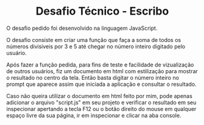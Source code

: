 <h1 align="center"> Desafio Técnico - Escribo </h1>

<p aling="center">
O desafio pedido foi desenvolvido na linguagem JavaScript.
</p>

<p aling="center">
O desafio consiste em criar uma função que faça a soma de todos os números divisiveis por 3 e 5 até chegar no número inteiro digitado pelo usuário.
</p>

<p aling="center">
Após fazer a função pedida, para fins de teste e facilidade de vizualização de outros usuários, fiz um documento em html com estilização para mostrar o resultado no centro da tela. Então basta digitar o número inteiro no prompt que aparece assim que iniciada a aplicação e consultar o resultado. 
</p>

<p aling="center">
Caso não queira utilizar o documento em html feito por mim, pode apenas adicionar o arquivo "script.js" em seu projeto e verificar o resultado em seu inspecionar apertando a tecla F12 ou o botão direito do mouse em qualquer espaço livre da sua página, ir em inspecionar e clicar na aba console.
</p>

